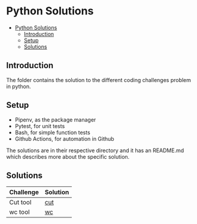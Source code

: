 # Python Solutions

- [Python Solutions](#python-solutions)
  - [Introduction](#introduction)
  - [Setup](#setup)
  - [Solutions](#solutions)

## Introduction

The folder contains the solution to the different coding challenges problem in python.

## Setup

- Pipenv, as the package manager
- Pytest, for unit tests
- Bash, for simple function tests
- Github Actions, for automation in Github

The solutions are in their respective directory and it has an README.md which describes more about the specific solution.

## Solutions

| Challenge      | Solution                  |
| -------------  | -------------             |
| Cut tool       | [cut](./cut/README.md)              |
| wc tool        | [wc](./wc/README.md)  |
